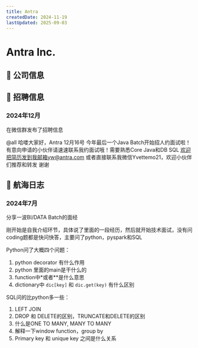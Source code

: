 ```yaml
---
title: Antra
createdDate: 2024-11-19
lastUpdated: 2025-09-03
---
```


# Antra Inc.

## 📌 公司信息

<StaffingCompanyTable companyJsonFileName="antra"/>

## 📢 招聘信息

### 2024年12月

在微信群发布了招聘信息

@all 哈喽大家好，Antra  12月16号 今年最后一个Java Batch开始招人约面试啦！有意向申请的小伙伴请速速联系我约面试哦！需要熟悉Core Java和DB SQL
欢迎把简历发到我邮箱yw@antra.com 或者直接联系我微信Yvettemo21，欢迎小伙伴们推荐和转发 谢谢

## 🚢 航海日志

### 2024年7月

分享一波BI/DATA Batch的面经

刚开始是自我介绍环节，具体说了里面的一段经历，然后就开始技术面试，没有问coding题都是快问快答，主要问了python，pyspark和SQL

Python问了大概四个问题：
1. python decorator 有什么作用 
2. python 里面的main是干什么的 
3. function中*或者**是什么意思 
4. dictionary中 `dic[key]` 和 `dic.get(key)` 有什么区别

SQL问的比python多一些：
1. LEFT JOIN 
2. DROP 和 DELETE的区别，TRUNCATE和DELETE的区别 
3. 什么是ONE TO MANY, MANY TO MANY 
4. 解释一下window function，group by 
5. Primary key 和 unique key 之间是什么关系

